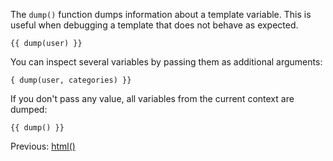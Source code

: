 The `dump()` function dumps information about a template variable. This is useful when debugging a template that does not behave as expected.

    {{ dump(user) }}

You can inspect several variables by passing them as additional arguments:

    { dump(user, categories) }}

If you don't pass any value, all variables from the current context are dumped:

    {{ dump() }}

 Previous: [html()](function-html.md)